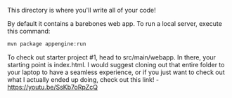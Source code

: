 This directory is where you'll write all of your code!

By default it contains a barebones web app. To run a local server, execute this
command:

```bash
mvn package appengine:run
```

To check out starter project #1, head to src/main/webapp.
In there, your starting point is index.html.
I would suggest cloning out that entire folder to your laptop to have a seamless experience, or if you just want to check out what I actually ended up doing, check out this link! - https://youtu.be/SsKb7oRpZcQ
